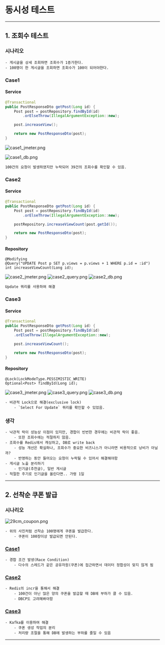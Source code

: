 # 동시성 테스트

---

## 1. 조회수 테스트

### 시나리오

```text
- 게시글을 상세 조회하면 조회수가 1증가한다.
- 100명이 한 게시글을 조회하면 조회수가 100이 되어야한다.
```

### Case1


#### Service
```java
@Transactional
public PostResponseDto getPost(Long id) {
    Post post = postRepository.findById(id)
        .orElseThrow(IllegalArgumentException::new);

    post.increaseView();

    return new PostResponseDto(post);
}
```

![case1_jmeter.png](images/case1_jmeter.png)

![case1_db.png](images/case1_db.png)

```text
100건의 요청이 발생하였지만 누락되어 39건의 조회수를 확인할 수 있음.
```

### Case2

#### Service
```java
@Transactional 
public PostResponseDto getPost(Long id) {
    Post post = postRepository.findById(id)
        .orElseThrow(IllegalArgumentException::new);

    postRepository.increaseViewCount(post.getId());

    return new PostResponseDto(post);
}
```

#### Repository
```jpqlcommunity
@Modifying
@Query("UPDATE Post p SET p.views = p.views + 1 WHERE p.id = :id")
int increaseViewCount(Long id);
```

![case2_jmeter.png](images/case2_jmeter.png)
![case2_query.png](images/case2_query.png)
![case2_db.png](images/case2_db.png)

```text
Update 쿼리를 사용하여 해결
```

### Case3

#### Service
```java
@Transactional
public PostResponseDto getPost(Long id) {
    Post post = postRepository.findById(id)
    .orElseThrow(IllegalArgumentException::new);

    post.increaseViewCount();

    return new PostResponseDto(post);
}
```

#### Repository
```jpqlcommunity
@Lock(LockModeType.PESSIMISTIC_WRITE)
Optional<Post> findById(Long id);
```


![case3_jmeter.png](images/case3_jmeter.png)
![case3_query.png](images/case3_query.png)
![case3_db.png](images/case3_db.png)

```text
- 비관적 Lock으로 해결(exclusive lock)
    - `Select For Update` 쿼리를 확인할 수 있었음.
```

### 생각

```text
- 낙관적 락이 성능상 이점이 있지만, 경합이 빈번한 경우에는 비관적 락이 좋음.
    - 또한 조회수에는 적절하지 않음.
- 조회수를 Redis에서 캐싱하고, DB로 write back
    - 성능 개선은 확실하나, 조회수가 중요한 비즈니스가 아니라면 비용적으로 낭비가 아닐까?
    - 반영하는 동안 들어오는 요청이 누락될 수 있어서 해결해야함
- 게시글 노출 분리하기
    - 인기글(추천글), 일반 게시글
- 적절한 주기로 인기글을 올린다면.. 가령 1일
```

---

## 2. 선착순 쿠폰 발급

### 시나리오

![29cm_coupon.png](images/coupon.png)

```text
- 위의 사진처럼 선착순 100명에게 쿠폰을 발급한다.
    - 쿠폰이 100장이상 발급되면 안된다.
```

### [Case1](https://github.com/Hannah0su/concurrency-test/commit/74e5f8420ff66df8abf5882e0f09e8a355dc5a85)

```text
- 경합 조건 발생(Race Condition)
    - 다수의 스레드가 같은 공유자원(쿠폰)에 접근하면서 데이터 정합성이 맞지 않게 됨
```
### [Case2](https://github.com/Hannah0su/concurrency-test/commit/9c33b21c409a091bfb0e076a9e8cac235f4707a5)

```text
- Redis의 incr을 통해서 해결
    - 100건이 아닌 많은 양의 쿠폰을 발급할 때 DB에 부하가 클 수 있음.
    - DBCP도 고려해봐야함
```

### [Case3](https://github.com/Hannah0su/concurrency-test/commit/622320613bc9cf79a5978fc5fffa4f9c13a6d23e)

```text
- Kafka를 이용하여 해결
    - 쿠폰 생성 작업의 분리
    - 처리량 조절을 통해 DB에 발생하는 부하를 줄일 수 있음
```

---
